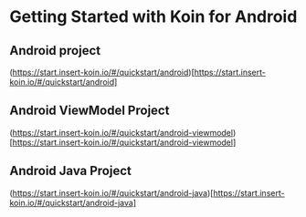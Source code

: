 # Getting Started with Koin for Android

## Android project

(https://start.insert-koin.io/#/quickstart/android)[https://start.insert-koin.io/#/quickstart/android]

## Android ViewModel Project

(https://start.insert-koin.io/#/quickstart/android-viewmodel)[https://start.insert-koin.io/#/quickstart/android-viewmodel]


## Android Java Project

(https://start.insert-koin.io/#/quickstart/android-java)[https://start.insert-koin.io/#/quickstart/android-java]